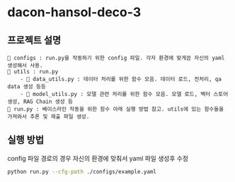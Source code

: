 # dacon-hansol-deco-3
## 프로젝트 설명

```
📂 configs : run.py을 작동하기 위한 config 파일. 각자 환경에 맞게끔 자신의 yaml 생성해서 사용.
📂 utils : run.py
    - 📜 data_utils.py : 데이터 처리를 위한 함수 모음. 데이터 로드, 전처리, qa data 생성 등등
    - 📜 model_utils.py : 모델 관련 처리를 위한 함수 모음. 모델 로드, 벡터 스토어 생성, RAG Chain 생성 등
📜 run.py : 베이스라인 작동을 위한 함수 아래 실행 방법 참고. utils에 있는 함수들을 가져와서 추론 및 제출 파일 생성.
```


## 실행 방법

config 파일 경로의 경우 자신의 환경에 맞춰서 yaml 파일 생성후 수정

```bash
python run.py --cfg-path ./configs/example.yaml

```
